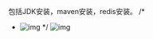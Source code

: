 包括JDK安装，maven安装，redis安装。
/*
 *  ![img](图片在GitHub地址)
 */
  ![img](https://user-images.githubusercontent.com/27361702/61274922-5ceb9780-a7df-11e9-843b-e15e36920f0e.png)
